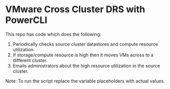 # VMware Cross Cluster DRS with PowerCLI

This repo has code which does the following:

1. Periodically checks source cluster datastores and compute resource utilization.
2. If storage/compute resource is high then it moves VMs across to a different cluster.
3. Emails administrators about the high resource utilization in the source cluster.

Note: To run the script replace the variable placeholders with actual values. 
